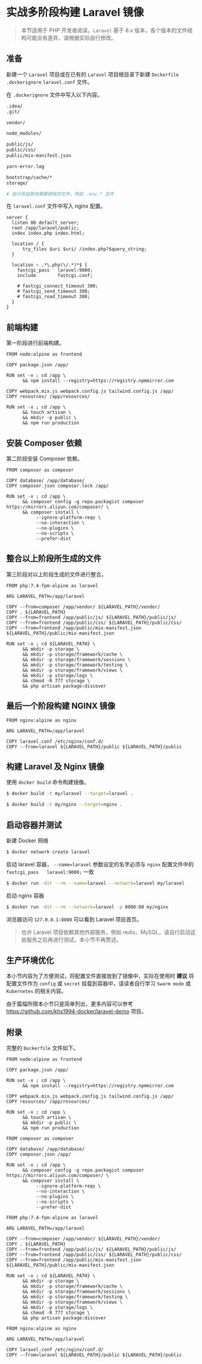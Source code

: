 # 实战多阶段构建 Laravel 镜像

> 本节适用于 PHP 开发者阅读。`Laravel` 基于 8.x 版本，各个版本的文件结构可能会有差异，请根据实际自行修改。

## 准备

新建一个 `Laravel` 项目或在已有的 `Laravel` 项目根目录下新建 `Dockerfile` `.dockerignore` `laravel.conf` 文件。

在 `.dockerignore` 文件中写入以下内容。

```bash
.idea/
.git/

vendor/

node_modules/

public/js/
public/css/
public/mix-manifest.json

yarn-error.log

bootstrap/cache/*
storage/

# 自行添加其他需要排除的文件，例如 .env.* 文件
```

在 `laravel.conf` 文件中写入 nginx 配置。

```nginx
server {
  listen 80 default_server;
  root /app/laravel/public;
  index index.php index.html;

  location / {
      try_files $uri $uri/ /index.php?$query_string;
  }

  location ~ .*\.php(\/.*)*$ {
    fastcgi_pass   laravel:9000;
    include        fastcgi.conf;

    # fastcgi_connect_timeout 300;
    # fastcgi_send_timeout 300;
    # fastcgi_read_timeout 300;
  }
}
```

## 前端构建

第一阶段进行前端构建。

```docker
FROM node:alpine as frontend

COPY package.json /app/

RUN set -x ; cd /app \
      && npm install --registry=https://registry.npmmirror.com

COPY webpack.mix.js webpack.config.js tailwind.config.js /app/
COPY resources/ /app/resources/

RUN set -x ; cd /app \
      && touch artisan \
      && mkdir -p public \
      && npm run production
```

## 安装 Composer 依赖

第二阶段安装 Composer 依赖。

```docker
FROM composer as composer

COPY database/ /app/database/
COPY composer.json composer.lock /app/

RUN set -x ; cd /app \
      && composer config -g repo.packagist composer https://mirrors.aliyun.com/composer/ \
      && composer install \
           --ignore-platform-reqs \
           --no-interaction \
           --no-plugins \
           --no-scripts \
           --prefer-dist
```

## 整合以上阶段所生成的文件

第三阶段对以上阶段生成的文件进行整合。

```docker
FROM php:7.4-fpm-alpine as laravel

ARG LARAVEL_PATH=/app/laravel

COPY --from=composer /app/vendor/ ${LARAVEL_PATH}/vendor/
COPY . ${LARAVEL_PATH}
COPY --from=frontend /app/public/js/ ${LARAVEL_PATH}/public/js/
COPY --from=frontend /app/public/css/ ${LARAVEL_PATH}/public/css/
COPY --from=frontend /app/public/mix-manifest.json ${LARAVEL_PATH}/public/mix-manifest.json

RUN set -x ; cd ${LARAVEL_PATH} \
      && mkdir -p storage \
      && mkdir -p storage/framework/cache \
      && mkdir -p storage/framework/sessions \
      && mkdir -p storage/framework/testing \
      && mkdir -p storage/framework/views \
      && mkdir -p storage/logs \
      && chmod -R 777 storage \
      && php artisan package:discover
```

## 最后一个阶段构建 NGINX 镜像

```docker
FROM nginx:alpine as nginx

ARG LARAVEL_PATH=/app/laravel

COPY laravel.conf /etc/nginx/conf.d/
COPY --from=laravel ${LARAVEL_PATH}/public ${LARAVEL_PATH}/public
```

## 构建 Laravel 及 Nginx 镜像

使用 `docker build` 命令构建镜像。

```bash
$ docker build -t my/laravel --target=laravel .

$ docker build -t my/nginx --target=nginx .
```

## 启动容器并测试

新建 Docker 网络

```bash
$ docker network create laravel
```

启动 laravel 容器， `--name=laravel` 参数设定的名字必须与 `nginx` 配置文件中的 `fastcgi_pass   laravel:9000;` 一致

```bash
$ docker run -dit --rm --name=laravel --network=laravel my/laravel
```

启动 nginx 容器

```bash
$ docker run -dit --rm --network=laravel -p 8080:80 my/nginx
```

浏览器访问 `127.0.0.1:8080` 可以看到 Laravel 项目首页。

> 也许 Laravel 项目依赖其他外部服务，例如 redis、MySQL，请自行启动这些服务之后再进行测试，本小节不再赘述。

## 生产环境优化

本小节内容为了方便测试，将配置文件直接放到了镜像中，实际在使用时 **建议** 将配置文件作为 `config` 或 `secret` 挂载到容器中，请读者自行学习 `Swarm mode` 或 `Kubernetes` 的相关内容。

由于篇幅所限本小节只是简单列出，更多内容可以参考 https://github.com/khs1994-docker/laravel-demo 项目。

## 附录

完整的 `Dockerfile` 文件如下。

```docker
FROM node:alpine as frontend

COPY package.json /app/

RUN set -x ; cd /app \
      && npm install --registry=https://registry.npmmirror.com

COPY webpack.mix.js webpack.config.js tailwind.config.js /app/
COPY resources/ /app/resources/

RUN set -x ; cd /app \
      && touch artisan \
      && mkdir -p public \
      && npm run production

FROM composer as composer

COPY database/ /app/database/
COPY composer.json /app/

RUN set -x ; cd /app \
      && composer config -g repo.packagist composer https://mirrors.aliyun.com/composer/ \
      && composer install \
           --ignore-platform-reqs \
           --no-interaction \
           --no-plugins \
           --no-scripts \
           --prefer-dist

FROM php:7.4-fpm-alpine as laravel

ARG LARAVEL_PATH=/app/laravel

COPY --from=composer /app/vendor/ ${LARAVEL_PATH}/vendor/
COPY . ${LARAVEL_PATH}
COPY --from=frontend /app/public/js/ ${LARAVEL_PATH}/public/js/
COPY --from=frontend /app/public/css/ ${LARAVEL_PATH}/public/css/
COPY --from=frontend /app/public/mix-manifest.json ${LARAVEL_PATH}/public/mix-manifest.json

RUN set -x ; cd ${LARAVEL_PATH} \
      && mkdir -p storage \
      && mkdir -p storage/framework/cache \
      && mkdir -p storage/framework/sessions \
      && mkdir -p storage/framework/testing \
      && mkdir -p storage/framework/views \
      && mkdir -p storage/logs \
      && chmod -R 777 storage \
      && php artisan package:discover

FROM nginx:alpine as nginx

ARG LARAVEL_PATH=/app/laravel

COPY laravel.conf /etc/nginx/conf.d/
COPY --from=laravel ${LARAVEL_PATH}/public ${LARAVEL_PATH}/public
```
